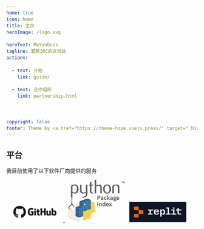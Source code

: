 ```yaml
---
home: true
icon: home
title: 主页
heroImage: /logo.svg

heroText: MoYanDocs
tagline: 莫颜JDC的文档站
actions:

  - text: 开始
    link: guide/

  - text: 合作组织
    link: partnership.html



copyright: false
footer: Theme by <a href="https://theme-hope.vuejs.press/" target="_blank">VuePress Theme Hope</a> | MIT Licensed, Copyright © 2019-present MoYan
---
```

## 平台

我目前使用了以下软件厂商提供的服务

<a href="https://github.com">
    <img src="/assets/icon/github_logo.jpg" alt="Deploys by Github" weight="100px"/>
</a> &nbsp;
<a href="https://pypi.org"><img src="/assets/icon/pypi_logo.jpg" alt="Deploys by Pypi" ></a> &nbsp;
<a href="https://reqlit.com"><img src="/assets/icon/replit_logo.jpg" alt="Deploys by Replit" weight="100px"/></a> &nbsp;